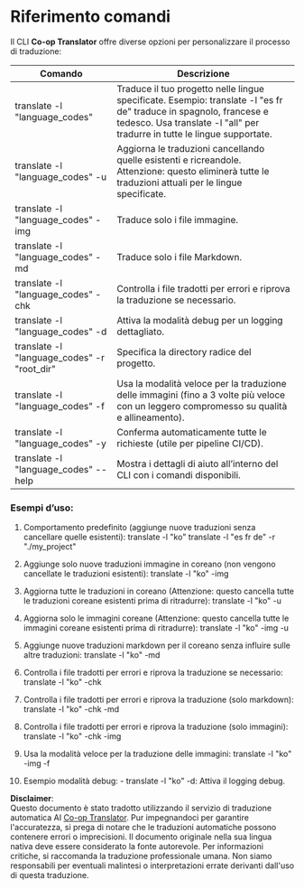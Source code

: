 <!--
CO_OP_TRANSLATOR_METADATA:
{
  "original_hash": "b38d8f042530a4bc872def7cb2c141cd",
  "translation_date": "2025-06-12T11:27:54+00:00",
  "source_file": "getting_started/command-reference.md",
  "language_code": "it"
}
-->
# Riferimento comandi  
Il CLI **Co-op Translator** offre diverse opzioni per personalizzare il processo di traduzione:

Comando                                      | Descrizione  
---------------------------------------------|-------------------------------------------------------------------------------------------------------------------------------------------------------------------------------------------------------  
translate -l "language_codes"                 | Traduce il tuo progetto nelle lingue specificate. Esempio: translate -l "es fr de" traduce in spagnolo, francese e tedesco. Usa translate -l "all" per tradurre in tutte le lingue supportate.  
translate -l "language_codes" -u              | Aggiorna le traduzioni cancellando quelle esistenti e ricreandole. Attenzione: questo eliminerà tutte le traduzioni attuali per le lingue specificate.  
translate -l "language_codes" -img            | Traduce solo i file immagine.  
translate -l "language_codes" -md             | Traduce solo i file Markdown.  
translate -l "language_codes" -chk            | Controlla i file tradotti per errori e riprova la traduzione se necessario.  
translate -l "language_codes" -d              | Attiva la modalità debug per un logging dettagliato.  
translate -l "language_codes" -r "root_dir"   | Specifica la directory radice del progetto.  
translate -l "language_codes" -f              | Usa la modalità veloce per la traduzione delle immagini (fino a 3 volte più veloce con un leggero compromesso su qualità e allineamento).  
translate -l "language_codes" -y              | Conferma automaticamente tutte le richieste (utile per pipeline CI/CD).  
translate -l "language_codes" --help          | Mostra i dettagli di aiuto all’interno del CLI con i comandi disponibili.  

### Esempi d’uso:  

  1. Comportamento predefinito (aggiunge nuove traduzioni senza cancellare quelle esistenti):   translate -l "ko"    translate -l "es fr de" -r "./my_project"  

  2. Aggiunge solo nuove traduzioni immagine in coreano (non vengono cancellate le traduzioni esistenti):    translate -l "ko" -img  

  3. Aggiorna tutte le traduzioni in coreano (Attenzione: questo cancella tutte le traduzioni coreane esistenti prima di ritradurre):    translate -l "ko" -u  

  4. Aggiorna solo le immagini coreane (Attenzione: questo cancella tutte le immagini coreane esistenti prima di ritradurre):    translate -l "ko" -img -u  

  5. Aggiunge nuove traduzioni markdown per il coreano senza influire sulle altre traduzioni:    translate -l "ko" -md  

  6. Controlla i file tradotti per errori e riprova la traduzione se necessario: translate -l "ko" -chk  

  7. Controlla i file tradotti per errori e riprova la traduzione (solo markdown): translate -l "ko" -chk -md  

  8. Controlla i file tradotti per errori e riprova la traduzione (solo immagini): translate -l "ko" -chk -img  

  9. Usa la modalità veloce per la traduzione delle immagini:    translate -l "ko" -img -f  

  10. Esempio modalità debug: - translate -l "ko" -d: Attiva il logging debug.

**Disclaimer**:  
Questo documento è stato tradotto utilizzando il servizio di traduzione automatica AI [Co-op Translator](https://github.com/Azure/co-op-translator). Pur impegnandoci per garantire l'accuratezza, si prega di notare che le traduzioni automatiche possono contenere errori o imprecisioni. Il documento originale nella sua lingua nativa deve essere considerato la fonte autorevole. Per informazioni critiche, si raccomanda la traduzione professionale umana. Non siamo responsabili per eventuali malintesi o interpretazioni errate derivanti dall'uso di questa traduzione.